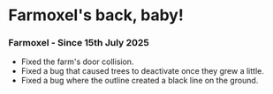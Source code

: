 # Farmoxel's back, baby!

### Farmoxel - Since 15th July 2025

+ Fixed the farm's door collision.
+ Fixed a bug that caused trees to deactivate once they grew a little.
+ Fixed a bug where the outline created a black line on the ground.
